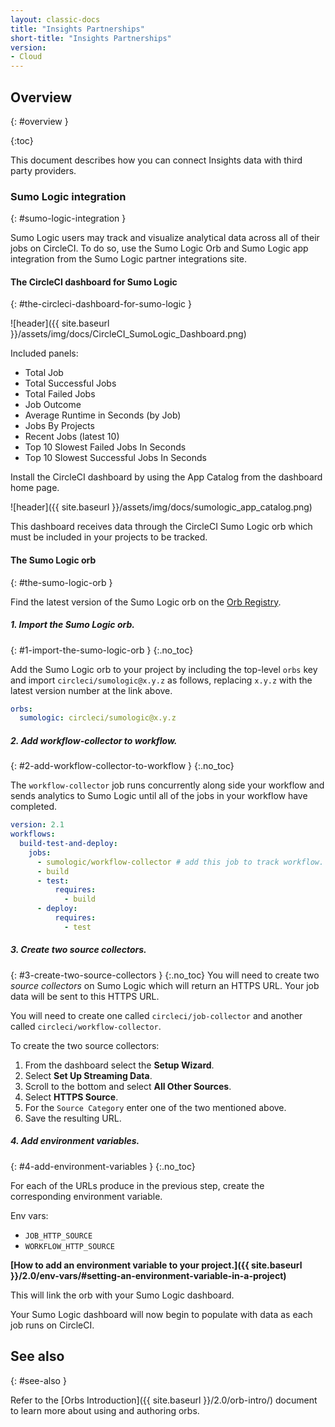 ```yaml
---
layout: classic-docs
title: "Insights Partnerships"
short-title: "Insights Partnerships"
version:
- Cloud
---
```


## Overview
{: #overview }

{:toc}

This document describes how you can connect Insights data with third party
providers.

### Sumo Logic integration
{: #sumo-logic-integration }

Sumo Logic users may track and visualize analytical data across all of their
jobs on CircleCI. To do so, use the Sumo Logic Orb and Sumo Logic app
integration from the Sumo Logic partner integrations site.


#### The CircleCI dashboard for Sumo Logic
{: #the-circleci-dashboard-for-sumo-logic }

![header]({{ site.baseurl }}/assets/img/docs/CircleCI_SumoLogic_Dashboard.png)

Included panels:

- Total Job
- Total Successful Jobs
- Total Failed Jobs
- Job Outcome
- Average Runtime in Seconds (by Job)
- Jobs By Projects
- Recent Jobs (latest 10)
- Top 10 Slowest Failed Jobs In Seconds
- Top 10 Slowest Successful Jobs In Seconds

Install the CircleCI dashboard by using the App Catalog from the dashboard home page.

![header]({{ site.baseurl }}/assets/img/docs/sumologic_app_catalog.png)

This dashboard receives data through the CircleCI Sumo Logic orb which must be included in your projects to be tracked.

#### The Sumo Logic orb
{: #the-sumo-logic-orb }

Find the latest version of the Sumo Logic orb on the [Orb Registry](https://circleci.com/developer/orbs/orb/circleci/sumologic).

##### 1. Import the Sumo Logic orb.
{: #1-import-the-sumo-logic-orb }
{:.no_toc}

Add the Sumo Logic orb to your project by including the top-level `orbs` key and import `circleci/sumologic@x.y.z` as follows, replacing `x.y.z` with the latest version number at the link above.

```yaml
orbs:
  sumologic: circleci/sumologic@x.y.z
```

##### 2. Add _workflow-collector_ to workflow.
{: #2-add-workflow-collector-to-workflow }
{:.no_toc}

The `workflow-collector` job runs concurrently along side your workflow and sends analytics to Sumo Logic until all of the jobs in your workflow have completed.

```yaml
version: 2.1
workflows:
  build-test-and-deploy:
    jobs:
      - sumologic/workflow-collector # add this job to track workflow.
      - build
      - test:
          requires:
            - build
      - deploy:
          requires:
            - test
```

##### 3. Create two source collectors.
{: #3-create-two-source-collectors }
{:.no_toc}
You will need to create two *source collectors* on Sumo Logic which will return an HTTPS URL. Your job data will be sent to this HTTPS URL.

You will need to create one called `circleci/job-collector` and another called `circleci/workflow-collector`.

To create the two source collectors:
1. From the dashboard select the **Setup Wizard**.
2. Select **Set Up Streaming Data**.
3. Scroll to the bottom and select **All Other Sources**.
4. Select **HTTPS Source**.
5. For the `Source Category` enter one of the two mentioned above.
6. Save the resulting URL.

##### 4. Add environment variables.
{: #4-add-environment-variables }
{:.no_toc}

For each of the URLs produce in the previous step, create the corresponding environment variable.

Env vars:
- `JOB_HTTP_SOURCE`
- `WORKFLOW_HTTP_SOURCE`

**[How to add an environment variable to your project.]({{ site.baseurl }}/2.0/env-vars/#setting-an-environment-variable-in-a-project)**

This will link the orb with your Sumo Logic dashboard.

Your Sumo Logic dashboard will now begin to populate with data as each job runs on CircleCI.


## See also
{: #see-also }

Refer to the [Orbs Introduction]({{ site.baseurl }}/2.0/orb-intro/) document to learn more about using and authoring orbs.
